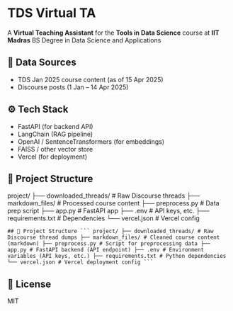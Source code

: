 # TDS Virtual TA 

A **Virtual Teaching Assistant** for the **Tools in Data Science** course at **IIT Madras** BS Degree in Data Science and Applications


## 🧠 Data Sources

- TDS Jan 2025 course content (as of 15 Apr 2025)
- Discourse posts (1 Jan – 14 Apr 2025)

## ⚙️ Tech Stack

- FastAPI (for backend API)
- LangChain (RAG pipeline)
- OpenAI / SentenceTransformers (for embeddings)
- FAISS / other vector store
- Vercel (for deployment)

## 📁 Project Structure

project/
├── downloaded_threads/       # Raw Discourse threads
├── markdown_files/           # Processed course content
├── preprocess.py             # Data prep script
├── app.py                    # FastAPI app
├── .env                      # API keys, etc.
├── requirements.txt          # Dependencies
└── vercel.json               # Vercel config

<pre><code>## 📁 Project Structure ``` project/ ├── downloaded_threads/ # Raw Discourse thread dumps ├── markdown_files/ # Cleaned course content (markdown) ├── preprocess.py # Script for preprocessing data ├── app.py # FastAPI backend (API endpoint) ├── .env # Environment variables (API keys, etc.) ├── requirements.txt # Python dependencies └── vercel.json # Vercel deployment config ``` </code></pre>

## 🪪 License
MIT
